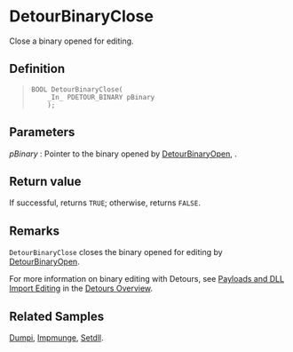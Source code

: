DetourBinaryClose
=================

Close a binary opened for editing.

Definition
----------

>     BOOL DetourBinaryClose(
>         _In_ PDETOUR_BINARY pBinary
>         );

Parameters
----------

*pBinary*
:   Pointer to the binary opened by
    [DetourBinaryOpen](DetourBinaryOpen.md), .

Return value
------------

If successful, returns `TRUE`; otherwise, returns `FALSE`.

Remarks
-------

`DetourBinaryClose` closes the binary opened for editing by
[DetourBinaryOpen](DetourBinaryOpen.md).

For more information on binary editing with Detours, see [Payloads and
DLL Import Editing](OwerviewPayloads.md) in the [Detours
Overview](Home.md).

Related Samples
---------------

[Dumpi](SampleDumpi.md), [Impmunge](SampleImpmunge.md),
[Setdll](SampleSetdll.md).
